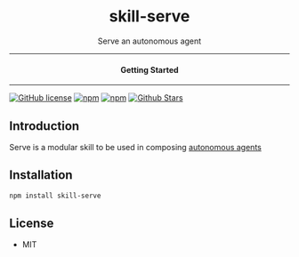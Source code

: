 <div align="center">
  <h1>skill-serve</h1>
</div>

<div align="center">  
Serve an autonomous agent
</div>

---

<div align="center">
<h4>Getting Started</h4>
</div>
  
---
  

[![GitHub license](https://img.shields.io/badge/license-MIT-blue.svg)](LICENSE)
[![npm](https://img.shields.io/npm/v/skill-serve)](https://npmjs.com/package/skill-serve)
[![npm](https://img.shields.io/npm/dw/skill-serve.svg)](https://npmjs.com/package/skill-serve)
[![Github Stars](https://img.shields.io/github/stars/melvincarvalho/skill-serve.svg)](https://github.com/melvincarvalho/skill-serve/)


## Introduction

Serve is a modular skill to be used in composing [autonomous agents](https://aam.wtf/)

## Installation

```sh
npm install skill-serve
```

## License

- MIT